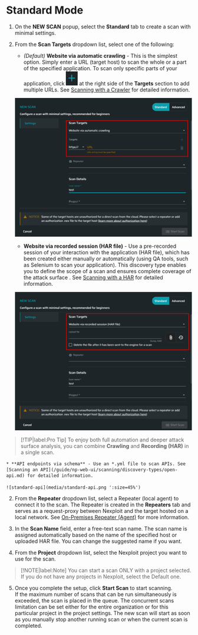 # Standard Mode
1. On the **NEW SCAN** popup, select the **Standard** tab to create a scan with minimal settings.
2. From the **Scan Targets** dropdown list, select one of the following:
    * _(Default)_ **Website via automatic crawling** - This is the simplest option. Simply enter a URL (target host) to scan the whole or a part of the specified application. To scan only specific parts of your application, click ![plus-dark](media/plus-dark.png ':size=3%') at the right side of the **Targets** section to add multiple URLs. See [Scanning with a Crawler](/guide/np-web-ui/scanning/discovery-types/crawler.md) for detailed information.

    ![standard-crawler](media/standard-crawler.png ':size=45%')

    * **Website via recorded session (HAR file)** - Use a pre-recorded session of your interaction with the application (HAR file), which has been created either manually or automatically (using QA tools, such as Selenium to scan your application). This discovery type enables you to define the scope of a scan and ensures complete coverage of the attack surface . See [Scanning with a HAR](/guide/np-web-ui/scanning/discovery-types/har.md) for detailed information.

    ![standard-har](media/standard-har.png ':size=45%')

  >[!TIP|label:Pro Tip]
  To enjoy both full automation and deeper attack surface analysis, you can combine **Crawling** and **Recording (HAR)** in a single scan.

    * **API endpoints via schema** - Use an *.yml file to scan APIs. See [Scanning an API](/guide/np-web-ui/scanning/discovery-types/open-api.md) for detailed information.

    ![standard-api](media/standard-api.png ':size=45%')

2. From the **Repeater** dropdown list, select a Repeater (local agent) to connect it to the scan. The Repeater is created in the **Repeaters** tab and serves as a request-proxy between Nexploit and the target hosted on a local network.  See [On-Premises Repeater (Agent)](/guide/introduction/deployment-onprem.md) for more information.

3. In the **Scan Name** field, enter a free-text scan name.
    The scan name is assigned automatically based on the name of the specified host or uploaded HAR file. You can change the suggested name if you want.

4. From the **Project** dropdown list, select the Nexploit project you want to use for the scan.
  >[!NOTE|label:Note]
    You can start a scan ONLY with a project selected. If you do not have any projects in Nexploit, select the Default one.

5. Once you complete the setup, click **Start Scan** to start scanning.<br>
   If the maximum number of scans that can be run simultaneously is exceeded, the scan is placed in the queue. The concurrent scans limitation can be set either for the entire organization or for this particular project in the project settings. The new scan will start as soon as you manually stop another running scan or when the current scan is completed.




